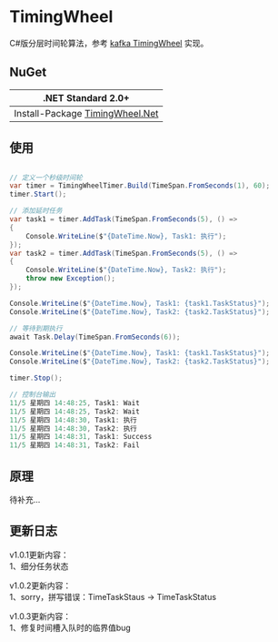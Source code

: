 # TimingWheel

C#版分层时间轮算法，参考 [kafka TimingWheel](https://github.com/apache/kafka/tree/trunk/core/src/main/scala/kafka/utils/timer) 实现。

## NuGet

| .NET Standard 2.0+ |
| ----- |
| Install-Package [TimingWheel.Net](https://www.nuget.org/packages/TimingWheel.Net) |

## 使用

``` csharp

// 定义一个秒级时间轮
var timer = TimingWheelTimer.Build(TimeSpan.FromSeconds(1), 60);
timer.Start();

// 添加延时任务
var task1 = timer.AddTask(TimeSpan.FromSeconds(5), () =>
{
    Console.WriteLine($"{DateTime.Now}, Task1: 执行");
});
var task2 = timer.AddTask(TimeSpan.FromSeconds(5), () =>
{
    Console.WriteLine($"{DateTime.Now}, Task2: 执行");
    throw new Exception();
});

Console.WriteLine($"{DateTime.Now}, Task1: {task1.TaskStatus}");
Console.WriteLine($"{DateTime.Now}, Task2: {task2.TaskStatus}");

// 等待到期执行
await Task.Delay(TimeSpan.FromSeconds(6));

Console.WriteLine($"{DateTime.Now}, Task1: {task1.TaskStatus}");
Console.WriteLine($"{DateTime.Now}, Task2: {task2.TaskStatus}");

timer.Stop();

// 控制台输出
11/5 星期四 14:48:25, Task1: Wait
11/5 星期四 14:48:25, Task2: Wait
11/5 星期四 14:48:30, Task1: 执行
11/5 星期四 14:48:30, Task2: 执行
11/5 星期四 14:48:31, Task1: Success
11/5 星期四 14:48:31, Task2: Fail

```

## 原理

待补充...

## 更新日志

v1.0.1更新内容：  
1、细分任务状态

v1.0.2更新内容：  
1、sorry，拼写错误：TimeTaskStaus -> TimeTaskStatus

v1.0.3更新内容：  
1、修复时间槽入队时的临界值bug
